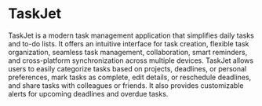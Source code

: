 # TaskJet
TaskJet is a modern task management application that simplifies daily tasks and to-do lists. It offers an intuitive interface for task creation, flexible task organization, seamless task management, collaboration, smart reminders, and cross-platform synchronization across multiple devices. TaskJet allows users to easily categorize tasks based on projects, deadlines, or personal preferences, mark tasks as complete, edit details, or reschedule deadlines, and share tasks with colleagues or friends. It also provides customizable alerts for upcoming deadlines and overdue tasks.
